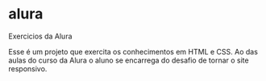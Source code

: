 # alura
 Exercicios da Alura

Esse é um projeto que exercita os conhecimentos em HTML e CSS. Ao das aulas do curso da Alura o aluno se encarrega do desafio de tornar o site responsivo.   